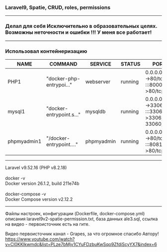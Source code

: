 ### Laravel9, Spatie, CRUD, roles, permissions
<hr>

### Делал для себя Исключительно в образовательных целях. Возможны неточности и ошибки !!! У меня все работает!<br>

<hr>

### Использовал контейнеризацию 
| NAME | COMMAND | SERVICE | STATUS | PORTS |
|---|---|---|---|---|
| PHP1 | "docker-php-entrypoi…" | webserver | running | 0.0.0.0:8000->80/tcp, :::8000->80/tcp |
| mysql1 | "docker-entrypoint.s…" | mysqldb | running | 0.0.0.0:3306->3306/tcp, :::3306->3306/tcp, 33060/tcp |
| phpmyadmin1 | "/docker-entrypoint.…" | phpmyadmin | running | 0.0.0.0:8081->80/tcp, :::8081->80/tcp |

<hr>
Laravel v9.52.16 (PHP v8.2.18)<br><br>
docker -v<br>
Docker version 26.1.2, build 211e74b<br>
<br>
docker-compose -v<br>
Docker Compose version v2.12.2<br>
<hr>

Файлы настроек, конфигурации (Dockerfile, docker-compose.yml)  описания laravel9v2-spatie-permission.txt, база данных ale3.sql, 
ссылка на видео - первоисточник есть на гите.

Видео первоисточник канал - Grapes, за что огромное спасибо Автору!
<br>
https://www.youtube.com/watch?v=Cl0KKlkwmdc&list=PLze7bMjv1CYuFDzbuKwSqo9ZfdiScyYX7&index=6